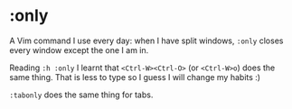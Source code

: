 # :only

A Vim command I use every day: when I have split windows, `:only` closes every
window except the one I am in.

Reading `:h :only` I learnt that `<Ctrl-W><Ctrl-O>` (or `<Ctrl-W>o`) does the
same thing. That is less to type so I guess I will change my habits :)

`:tabonly` does the same thing for tabs.
